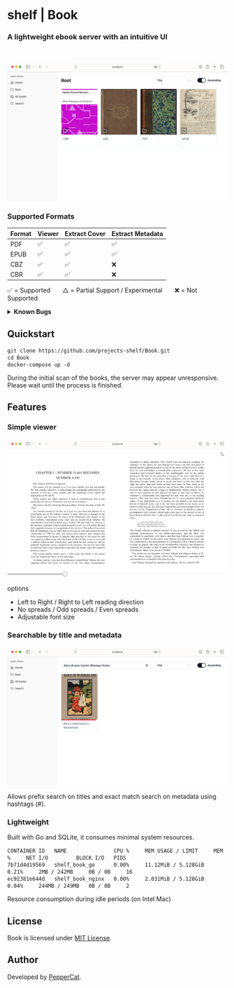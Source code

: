 # shelf | Book

### A lightweight ebook server with an intuitive UI

<br>

![web client](./assets/shelf_book_web.png)

### Supported Formats

| Format     | Viewer | Extract Cover | Extract Metadata |
|------------|--------|----------------|------------------|
| PDF        | ✅      | ✅             | ✅               |
| EPUB       | ✅      | ✅             | ✅               |
| CBZ        | ✅      | ✅             | ❌               |
| CBR        | ✅      | ✅             | ❌               |

✅ = Supported  △ = Partial Support / Experimental  ❌ = Not Supported

<details>
<summary><strong>Known Bugs</strong></summary>

- Some elements fail to render in certain Japanese PDFs.  
- Safari: The epubViewer's display area may be reduced.  
- Safari: The epubViewer may become unresponsive.  
- Safari: The first page image may not display correctly for CBZ/CBR files.

</details>

## Quickstart

```shell
git clone https://github.com/projects-shelf/Book.git
cd Book
docker-compose up -d
```

During the initial scan of the books, the server may appear unresponsive. Please wait until the process is finished.

## Features

### Simple viewer

![viewer](./assets/shelf_book_viewer.png)

options
  - Left to Right / Right to Left reading direction
  - No spreads / Odd spreads / Even spreads
  - Adjustable font size

### Searchable by title and metadata

![search](./assets/shelf_book_search.png)

Allows prefix search on titles and exact match search on metadata using hashtags (#).

### Lightweight

Built with Go and SQLite, it consumes minimal system resources.

```
CONTAINER ID   NAME               CPU %     MEM USAGE / LIMIT     MEM %     NET I/O         BLOCK I/O   PIDS
7b71d4d19569   shelf_book_go      0.00%     11.12MiB / 5.128GiB   0.21%     2MB / 242MB     0B / 0B     16
ec92381e644d   shelf_book_nginx   0.00%     2.031MiB / 5.128GiB   0.04%     244MB / 249MB   0B / 0B     2
```

Resource consumption during idle periods (on Intel Mac)

## License

Book is licensed under [MIT License](https://github.com/projects-shelf/Book/blob/main/LICENSE).

## Author

Developed by [PepperCat](https://github.com/PepperCat-YamanekoVillage).

